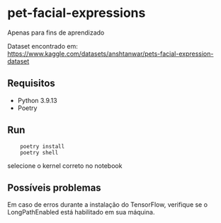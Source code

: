 # pet-facial-expressions

Apenas para fins de aprendizado

Dataset encontrado em: https://www.kaggle.com/datasets/anshtanwar/pets-facial-expression-dataset

## Requisitos

- Python 3.9.13
- Poetry

## Run

```
    poetry install
    poetry shell
```

selecione o kernel correto no notebook

## Possíveis problemas
 Em caso de erros durante a instalação do TensorFlow, verifique se o LongPathEnabled está habilitado em sua máquina.
